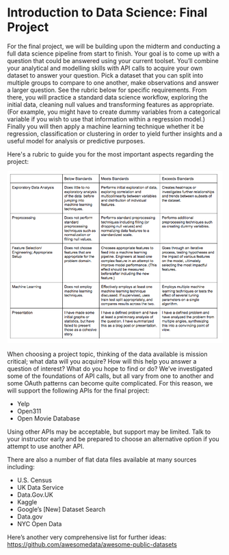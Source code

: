 
# Introduction to Data Science: Final Project

For the final project, we will be building upon the midterm and conducting a full data science pipeline from start to finish.  Your goal is to come up with a question that could be answered using your current toolset. You’ll combine your analytical and modelling skills with API calls to acquire your own dataset to answer your question. Pick a dataset that you can split into multiple groups to compare to one another, make observations and answer a larger question. See the rubric below for specific requirements. From there, you will practice a standard data science workflow, exploring the initial data, cleaning null values and transforming features as appropriate. (For example, you might have to create dummy variables from a categorical variable if you wish to use that information within a regression model.) Finally you will then apply a machine learning technique whether it be regression, classification or clustering in order to yield further insights and a useful model for analysis or predictive purposes.

Here's a rubric to guide you for the most important aspects regarding the project:  

<img src="final_project_rubric.png">

When choosing a project topic, thinking of the data available is mission critical; what data will you acquire? How will this help you answer a question of interest? What do you hope to find or do? We’ve investigated some of the foundations of API calls, but all vary from one to another and some OAuth patterns can become quite complicated. For this reason, we will support the following APIs for the final project:  
* Yelp
* Open311
* Open Movie Database

Using other APIs may be acceptable, but support may be limited. Talk to your instructor early and be prepared to choose an alternative option if you attempt to use another API.   
  
There are also a number of flat data files available at many sources including:  
* U.S. Census
* UK Data Service
* Data.Gov.UK
* Kaggle
* Google’s [New] Dataset Search
* Data.gov
* NYC Open Data
  
Here’s another very comprehensive list for further ideas:  
https://github.com/awesomedata/awesome-public-datasets



